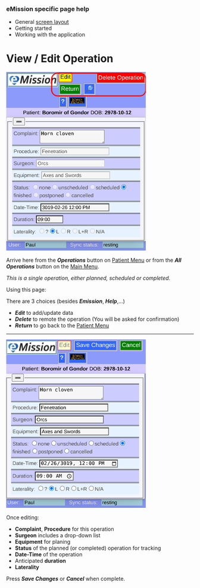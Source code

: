 ### eMission specific page help
* General [screen layout](GeneralLayout.md)
* Getting started
* Working with the application


# View / Edit Operation
![PatientList](../images/OperationEdit1.png)

Arrive here from the *__Operations__* button on [Patient Menu](PatientPhoto.md) or from the *__All Operations__* button on the [Main Menu](MainMenu.md).

*This is a single operation, either planned, scheduled or completed.*

Using this page:

There are 3 choices (besides *__Emission__*, *__Help__*,...)

* *__Edit__* to add/update data
* *__Delete__* to remote the operation (You will be asked for confirmation)
* *__Return__* to go back to the [Patient Menu](PatientPhoto.md)

___

![](../images/OperationEdit2.png)

Once editing:

* __Complaint__, __Procedure__ for this operation
* __Surgeon__ includes a drop-down list
* __Equipment__ for planing
* __Status__ of the planned (or completed) operation for tracking
* __Date-Time__ of the operation
* Anticipated __duration__
* __Laterality__

Press *__Save Changes__* or *__Cancel__* when complete.


